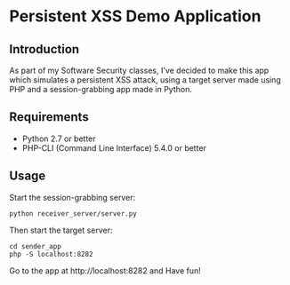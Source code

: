 # Persistent XSS Demo Application

## Introduction

As part of my Software Security classes, I've decided to make this app which
simulates a persistent XSS attack, using a target server made using PHP and
a session-grabbing app made in Python.

## Requirements

* Python 2.7 or better
* PHP-CLI (Command Line Interface) 5.4.0 or better

## Usage

Start the session-grabbing server:

```Shell
python receiver_server/server.py
```

Then start the target server:

```Shell
cd sender_app
php -S localhost:8282
```

Go to the app at http://localhost:8282 and Have fun!